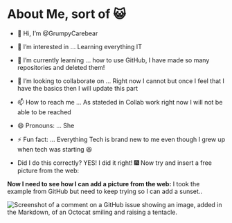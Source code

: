 <!--- Trying to add a header instead --->
 # About Me, sort of 😺
 
- 👋 Hi, I’m @GrumpyCarebear
- 👀 I’m interested in ... Learning everything IT
- 🌱 I’m currently learning ... how to use GitHub, I have made so many repositories and deleted them! 
- 💞️ I’m looking to collaborate on ... Right now I cannot but once I feel that I have the basics then I will update this part
- 📫 How to reach me ... As stateded in Collab work right now I will not be able to be reached
- 😄 Pronouns: ... She
- ⚡ Fun fact: ... Everything Tech is brand new to me even though I grew up when tech was starting 😆

- Did I do this correctly? YES! I did it right! 🎆
Now try and insert a free picture from the web:

 **Now I need to see how I can add a picture from the web:**
I took the example from GitHub but need to keep trying so I can add a sunset..


![Screenshot of a comment on a GitHub issue showing an image, added in the Markdown, of an Octocat smiling and raising a tentacle.](https://myoctocat.com/assets/images/base-octocat.svg)


<!---
GrumpyCarebear/GrumpyCarebear is a ✨ special ✨ repository because its `README.md` (this file) appears on your GitHub profile.
You can click the Preview link to take a look at your changes.
--->
